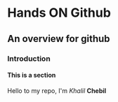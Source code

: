# Hands ON Github
## An overview for github
### Introduction
#### This is a section
Hello to my repo, I'm *Khalil* **Chebil**
